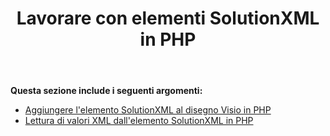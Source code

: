 ﻿---
title: Lavorare con elementi SolutionXML in PHP
type: docs
weight: 110
url: /it/java/working-with-solutionxml-elements-in-php/
---
**Questa sezione include i seguenti argomenti:**

- [Aggiungere l'elemento SolutionXML al disegno Visio in PHP](/diagram/it/java/add-solutionxml-element-to-the-visio-drawing-in-php/)
- [Lettura di valori XML dall'elemento SolutionXML in PHP](/diagram/it/java/reading-xml-values-from-the-solutionxml-element-in-php/)
